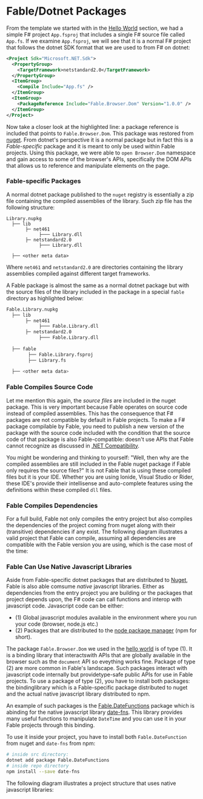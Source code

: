 # Fable/Dotnet Packages

From the template we started with in the [Hello World](hello-world.md) section, we had a simple F# project `App.fsproj` that includes a single F# source file called `App.fs`. If we examine `App.fsproj`, we will see that it is a normal F# project that follows the dotnet SDK format that we are used to from F# on dotnet:
```xml {highlight:[9]}
<Project Sdk="Microsoft.NET.Sdk">
  <PropertyGroup>
    <TargetFramework>netstandard2.0</TargetFramework>
  </PropertyGroup>
  <ItemGroup>
    <Compile Include="App.fs" />
  </ItemGroup>
  <ItemGroup>
    <PackageReference Include="Fable.Browser.Dom" Version="1.0.0" />
  </ItemGroup>
</Project>
```
Now take a closer look at the highlighted line: a package reference is included that points to `Fable.Browser.Dom`. This package was restored from [nuget](http://www.nuget.org). From dotnet's perspective it is a normal package but in fact this is a *Fable-specific* package and it is meant to only be used within Fable projects. Using this package, we were able to `open Browser.Dom` namespace and gain access to some of the browser's APIs, specifically the DOM APIs that allows us to reference and manipulate elements on the page. 

### Fable-specific Packages

A normal dotnet package published to the `nuget` registry is essentially a zip file containing the compiled assemblies of the library. Such zip file has the following structure:
```
Library.nupkg
  ├── lib
       ├─ net461
            ├─── Library.dll
       ├─ netstandard2.0
            ├─── Library.dll     
  
  ├── <other meta data>   
``` 
Where `net461` and `netstandard2.0` are directories containing the library assemblies compiled against different target frameworks.

A Fable package is almost the same as a normal dotnet package but with the source files of the library included in the package in a special `fable` directory as highlighted below:
```bash {highlight: [8,9,10]}
Fable.Library.nupkg
  ├── lib
       ├─ net461
            ├─── Fable.Library.dll
       ├─ netstandard2.0
            ├─── Fable.Library.dll    
  
  ├── fable
        ├── Fable.Library.fsproj
        ├── Library.fs
  
  ├── <other meta data>   
``` 

### Fable Compiles Source Code

Let me mention this again, the *source files* are included in the nuget package. This is very important because Fable operates on source code instead of compiled assemblies. This has the consequence that F# packages are not compatible by default in Fable projects. To make a F# package compilable by Fable, you need to publish a new version of the package with the source code included with the condition that the source code of that package is also Fable-compatible: doesn't use APIs that Fable cannot recognize as discussed in [.NET Compatibility](compatibility.md). 

You might be wondering and thinking to yourself: "Well, then why are the compiled assemblies are still included in the Fable nuget package if Fable only requires the source files?" It is not Fable that is using these compiled files but it is your IDE. Whether you are using Ionide, Visual Studio or Rider, these IDE's provide their intellisense and auto-complete features using the definitions within these compiled `dll` files. 

### Fable Compiles Dependencies 

For a full build, Fable not only compiles the entry project but also compiles the dependencies of the project coming from nuget along with their (transitive) dependencies if any exist. The following diagram illustrates a valid project that Fable can compile, assuming all dependencies are compatible with the Fable version you are using, which is the case most of the time:

<resolved-image source="/images/fable/simple-project.png" />

### Fable Can Use Native Javascript Libraries 

Aside from Fable-specific dotnet packages that are distributed to [Nuget](https://www.nuget.org/), Fable is also able comsume *native* javascript libraries. Either as dependencies from the entry project you are building or the packages that project depends upon, the F# code can call functions and interop with javascript code. Javascript code can be either:

 - (1) Global javascript modules available in the environment where you run your code (browser, node.js etc.)
 - (2) Packages that are distributed to the [node package manager](https://www.npmjs.com/) (npm for short). 

The package `Fable.Browser.Dom` we used in the [hello world](hello-world) is of type (1). It is a binding library that interactswith APIs that are globally available in the browser such as the `document` API so eveything works fine.
Package of type (2) are more common in Fable's landscape. Such packages interact with javascript code internally but providetype-safe public APIs for use in Fable projects. To use a package of type (2), you have to install both packages: the bindinglibrary which is a Fable-specific package distributed to nuget and the actual native javascript library distributed to npm. 

An example of such packages is the [Fable.DateFunctions](https://github.com/Zaid-Ajaj/Fable.DateFunctions) package which is abinding for the native javascript library [date-fns](https://date-fns.org/). This library provides many useful functions to manipulate `DateTime` and you can use it in your Fable projects through this binding.

To use it inside your project, you have to install both `Fable.DateFunction` from nuget and `date-fns` from npm:

```bash
# inside src directory:
dotnet add package Fable.DateFunctions
# inside repo directory
npm install --save date-fns
```

The following diagram illustrates a project structure that uses native javascript libraries:

<resolved-image source="/images/fable/complex-project.png" />

